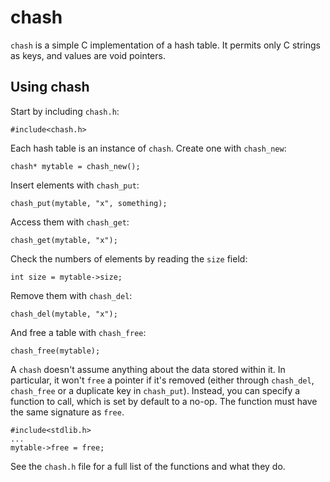 chash
=====

`chash` is a simple C implementation of a hash table. It permits only
C strings as keys, and values are void pointers.

Using chash
-----------

Start by including `chash.h`:

    #include<chash.h>

Each hash table is an instance of `chash`. Create one with `chash_new`:

    chash* mytable = chash_new();

Insert elements with `chash_put`:

    chash_put(mytable, "x", something);

Access them with `chash_get`:

    chash_get(mytable, "x");

Check the numbers of elements by reading the `size` field:

    int size = mytable->size;

Remove them with `chash_del`:

    chash_del(mytable, "x");

And free a table with `chash_free`:

    chash_free(mytable);

A `chash` doesn't assume anything about the data stored within it. In
particular, it won't `free` a pointer if it's removed (either through
`chash_del`, `chash_free` or a duplicate key in `chash_put`). Instead, you
can specify a function to call, which is set by default to a no-op. 
The function must have the same signature as `free`.

    #include<stdlib.h>
    ...
    mytable->free = free;

See the `chash.h` file for a full list of the functions and what they do.

